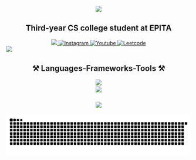 <p align="center">
  <img src="https://user-images.githubusercontent.com/74038190/240906093-9be4d344-6782-461a-b5a6-32a07bf7b34e.gif">
</p>

<div align="center">
  <h2>Third-year CS college student at EPITA</h2>
</div>

<div align="center">
  <a href="mailto:robin.paulik33@gmail.com">
    <img src="https://img.shields.io/badge/Gmail-333333?style=for-the-badge&logo=gmail&logoColor=red" />
  </a>
  <a href="https://www.instagram.com/robinks._/">
    <img alt="Instagram" title "Follow on Instagram" src="https://img.shields.io/badge/-Instagram-E4405F?style=for-the-badge&logo=instagram&logoColor=white"/>
  </a>
  <a href="https://www.youtube.com/channel/UCiCunFBr1MLr3JfPVit10yg">
    <img alt="Youtube" title "Follow on Youtube" src="https://img.shields.io/badge/-Youtube-FF0000?style=for-the-badge&logo=youtube&logoColor=white"/>
  </a>
  <a href="https://leetcode.com/brasenko/">
    <img alt="Leetcode" title "Follow on Leetcode" src="https://img.shields.io/badge/-Leetcode-000000?style=for-the-badge&logo=leetcode&logoColor=yellow"/>
  </a>
</div>

<img src="https://user-images.githubusercontent.com/73097560/115834477-dbab4500-a447-11eb-908a-139a6edaec5c.gif">

<h2 align="center">⚒️ Languages-Frameworks-Tools ⚒️</h2>

<div align="center">
  <img src="https://skillicons.dev/icons?i=python,c,cpp,cs,java,javascript,typescript,react,angular,postgresql" /><br>
  <img src="https://skillicons.dev/icons?i=apple,redhat,vscode,vim,neovim,git,gitlab,github" />
</div>


<h3 align="center">
  <img src="https://readme-typing-svg.herokuapp.com/?font=Righteous&size=25&center=true&color=%222222&vCenter=true&width=500&height=70&duration=4000&lines=Thanks+for+visiting!+✌️;">
</h3>


<p align = "center">
	<img src = "https://github.com/7oSkaaa/7oSkaaa/blob/output/github-contribution-grid-snake.svg?" alt = "Snake Game"/>
</p>
